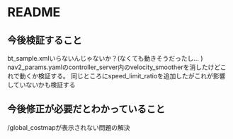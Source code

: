 # README

## 今後検証すること

bt_sample.xmlいらないんじゃないか？(なくても動きそうだったし... )
nav2_params.yamlのcontroller_server内のvelocity_smootherを消したけどこれで動くか検証する。
同じところにspeed_limit_ratioを追加したがこれが影響していないかも検証する

## 今後修正が必要だとわかっていること

/global_costmapが表示されない問題の解決
